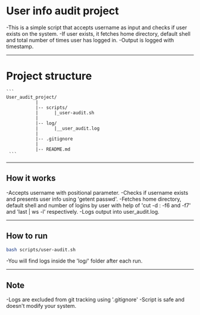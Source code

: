 # User info audit project 

-This is a simple script that accepts username as input and checks if user exists on the system.
-If user exists, it fetches home directory, default shell and total number of times user has logged in.
-Output is logged with timestamp.

---

# Project structure

    ```
    User_audit_project/
               |
               |-- scripts/
               |      |_user-audit.sh
               |
               |-- log/
               |      |__user_audit.log
               |
               |-- .gitignore
               |
               |-- README.md
     ```
---

## How it works

-Accepts username with positional parameter. 
-Checks if username exists and presents user info using 'getent passwd'.
-Fetches home directory, default shell and number of logins by user with help of 'cut -d : -f6 and -f7' and 'last | ws -l' respectively.
-Logs output into user_audit.log.

---

## How to run

 ```bash
 bash scripts/user-audit.sh
 ```
-You will find logs inside the 'log/' folder after each run.

---

## Note

-Logs are excluded from git tracking using '.gitignore'
-Script is safe and doesn't modify your system.
